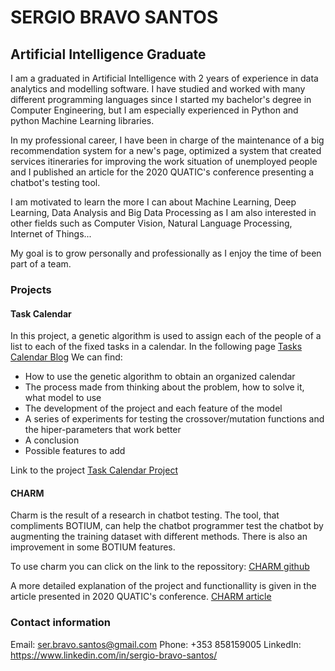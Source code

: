 # SERGIO BRAVO SANTOS
## Artificial Intelligence Graduate

I am a graduated in Artificial Intelligence with 2 years of experience in data analytics and modelling software. I have studied and worked with many different programming languages since I started my bachelor's degree in Computer Engineering, but I am especially experienced in Python and python Machine Learning libraries. 

In my professional career, I have been in charge of the maintenance of a big recommendation system for a new's page, optimized a system that created services itineraries for improving the work situation of unemployed people and I published an article for the 2020 QUATIC's conference presenting a chatbot's testing tool. 

I am motivated to learn the more I can about Machine Learning, Deep Learning, Data Analysis and Big Data Processing as I am also interested in other fields such as Computer Vision, Natural Language Processing, Internet of Things... 

My goal is to grow personally and professionally as I enjoy the time of been part of a team. 

### Projects 
#### Task Calendar
In this project, a genetic algorithm is used to assign each of the people of a list to each of the fixed tasks in a calendar. In the following page 
[Tasks Calendar Blog](https://github.com/SerBravoSantos/Sergio-Bravo-Santos/blob/gh-pages/TasksCalendar.md)
We can find:
- How to use the genetic algorithm to obtain an organized calendar
- The process made from thinking about the problem, how to solve it, what model to use
- The development of the project and each feature of the model
- A series of experiments for testing the crossover/mutation functions and the hiper-parameters that work better 
- A conclusion
- Possible features to add

Link to the project [Task Calendar Project](https://github.com/SerBravoSantos/Sergio-Bravo-Santos/tree/master)

#### CHARM
Charm is the result of a research in chatbot testing. The tool, that compliments BOTIUM, can help the chatbot programmer test the chatbot by augmenting the training dataset with different methods. There is also an improvement in some BOTIUM features. 

To use charm you can click on the link to the repossitory:
[CHARM github](https://charmtool.github.io/Charm/)

A more detailed explanation of the project and functionallity is given in the article presented in 2020 QUATIC's conference.
[CHARM article](https://miso.es/pubs/QUATIC.pdf)


### **Contact information**
Email: ser.bravo.santos@gmail.com
Phone: +353 858159005
LinkedIn: https://www.linkedin.com/in/sergio-bravo-santos/
